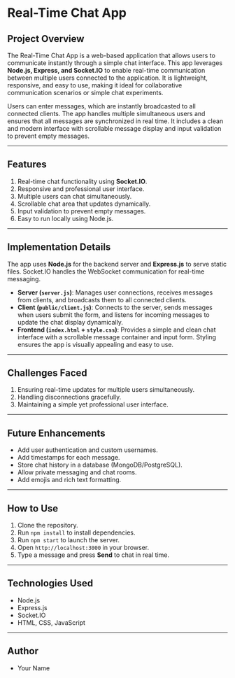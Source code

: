 # Real-Time Chat App

## Project Overview
The Real-Time Chat App is a web-based application that allows users to communicate instantly through a simple chat interface. This app leverages **Node.js, Express, and Socket.IO** to enable real-time communication between multiple users connected to the application. It is lightweight, responsive, and easy to use, making it ideal for collaborative communication scenarios or simple chat experiments.

Users can enter messages, which are instantly broadcasted to all connected clients. The app handles multiple simultaneous users and ensures that all messages are synchronized in real time. It includes a clean and modern interface with scrollable message display and input validation to prevent empty messages.

---

## Features
1. Real-time chat functionality using **Socket.IO**.
2. Responsive and professional user interface.
3. Multiple users can chat simultaneously.
4. Scrollable chat area that updates dynamically.
5. Input validation to prevent empty messages.
6. Easy to run locally using Node.js.

---

## Implementation Details
The app uses **Node.js** for the backend server and **Express.js** to serve static files. Socket.IO handles the WebSocket communication for real-time messaging. 

- **Server (`server.js`)**: Manages user connections, receives messages from clients, and broadcasts them to all connected clients.  
- **Client (`public/client.js`)**: Connects to the server, sends messages when users submit the form, and listens for incoming messages to update the chat display dynamically.  
- **Frontend (`index.html` + `style.css`)**: Provides a simple and clean chat interface with a scrollable message container and input form. Styling ensures the app is visually appealing and easy to use.

---

## Challenges Faced
1. Ensuring real-time updates for multiple users simultaneously.
2. Handling disconnections gracefully.
3. Maintaining a simple yet professional user interface.

---

## Future Enhancements
- Add user authentication and custom usernames.
- Add timestamps for each message.
- Store chat history in a database (MongoDB/PostgreSQL).
- Allow private messaging and chat rooms.
- Add emojis and rich text formatting.

---

## How to Use
1. Clone the repository.
2. Run `npm install` to install dependencies.
3. Run `npm start` to launch the server.
4. Open `http://localhost:3000` in your browser.
5. Type a message and press **Send** to chat in real time.

---

## Technologies Used
- Node.js
- Express.js
- Socket.IO
- HTML, CSS, JavaScript

---

## Author
- Your Name  
